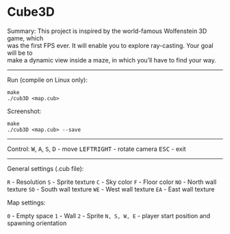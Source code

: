 # Cube3D
Summary:  This project is inspired by the world-famous Wolfenstein 3D game, which  
was the first FPS ever. It will enable you to explore ray-casting. Your goal will be to  
make a dynamic view inside a maze, in which you’ll have to find your way.

---

Run (compile on Linux only):
```
make
./cub3D <map.cub>
```
Screenshot: 
```
make
./cub3D <map.cub> --save
```
---
Control:
<kbd>W</kbd>, <kbd>A</kbd>, <kbd>S</kbd>, <kbd>D</kbd> - move
<kbd>LEFT</kbd><kbd>RIGHT</kbd> - rotate camera
<kbd>ESC</kbd> - exit

---
General settings (.cub file):

`R` - Resolution 
`S` - Sprite texture 
`C` - Sky color 
`F` - Floor color 
`NO` - North wall texture 
`SO` - South wall texture 
`WE` - West wall texture 
`EA` - East wall texture 

Map settings:

`0` - Empty space
`1` - Wall
`2` - Sprite
`N, S, W, E` - player start position and spawning orientation
